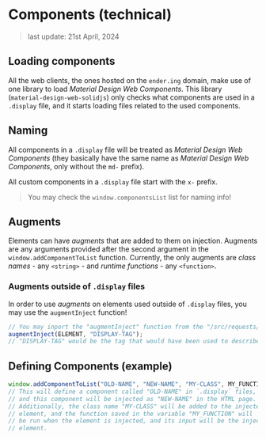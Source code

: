 # Components (technical)

> last update: 21st April, 2024

## Loading components

All the web clients, the ones hosted on the `ender.ing` domain, make use of one library to load *Material Design Web Components*. This library (`material-design-web-solidjs`) only checks what components are used in a `.display` file, and it starts loading files related to the used components.

## Naming

All components in a `.display` file will be treated as *Material Design Web Components* (they basically have the same name as *Material Design Web Components*, only without the `md-` prefix).

All custom components in a `.display` file start with the `x-` prefix.

> You may check the `window.componentsList` list for naming info!

## Augments

Elements can have *augments* that are added to them on injection. Augments are any arguments provided after the second argument in the `window.addComponentToList` function. Currently, the only augments are *class names* - any `<string>` - and *runtime functions* - any `<function>`.

### Augments outside of `.display` files

In order to use *augments* on elements used outside of `.display` files, you may use the `augmentInject` function!

```javascript
// You may inport the "augmentInject" function from the "/src/requests/process.jsx" file
augmentInject(ELEMENT, "DISPLAY-TAG");
// "DISPLAY-TAG" would be the tag that would have been used to describe the element inside .display files
```

## Defining Components (example)

```javascript
window.addComponentToList("OLD-NAME", "NEW-NAME", "MY-CLASS", MY_FUNCTION);
// This will define a component called "OLD-NAME" in `.display` files,
// and this component will be injected as "NEW-NAME" in the HTML page.
// Additionally, the class name "MY-CLASS" will be added to the injected
// element, and the function saved in the variable "MY_FUNCTION" will
// be run when the element is injected, and its input will be the injected
// element.
```
